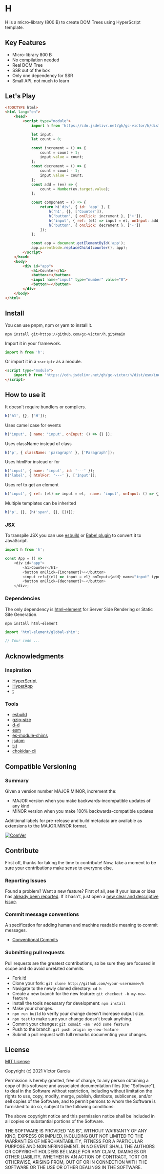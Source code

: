 # H

H is a micro-library (800 B) to create DOM Trees using HyperScript template.

## Key Features

- Micro-library 800 B
- No compilation needed
- Real DOM Tree
- SSR out of the box
- Only one dependency for SSR
- Small API, not much to learn

## Let's Play

```html
<!DOCTYPE html>
<html lang="en">
    <head>
        <script type="module">
            import h from 'https://cdn.jsdelivr.net/gh/gc-victor/h/dist/esm/index.js';

            let input;
            let count = 0;

            const increment = () => {
                count = count + 1;
                input.value = count;
            };
            const decrement = () => {
                count = count - 1;
                input.value = count;
            };
            const add = (ev) => {
                count = Number(ev.target.value);
            };

            const component = () => {
                return h('div', { id: 'app' }, [
                    h('h1', {}, ['Counter']),
                    h('button', { onClick: increment }, ['+']),
                    h('input', { ref: (el) => input = el, onInput: add, name: 'input', type: 'number', value: count }),
                    h('button', { onClick: decrement }, ['-'])
                ]);
            };

            const app = document.getElementById('app');
            app.parentNode.replaceChild(counter(), app);
        </script>
    </head>
    <body>
        <div id="app">
            <h1>Counter</h1>
            <button>+</button>
            <input name="input" type="number" value="0">
            <button>-</button>
        </div>
    </body>
</html>
```

## Install

You can use pnpm, npm or yarn to install it.

```console
npm install git+https://github.com/gc-victor/h.git#main
```

Import it in your framework.

```js
import h from 'h';
```

Or import it in a `<script>` as a module.

```html
<script type="module">
    import h from 'https://cdn.jsdelivr.net/gh/gc-victor/h/dist/esm/index.js';
</script>
```

## How to use it

It doesn't require bundlers or compilers.

```javascript
h('h1', {}, ['H']);
```

Uses camel case for events

```javascript
h('input', { name: 'input', onInput: () => {} });
```

Uses className instead of class 

```javascript
h('p', { className: 'paragraph' }, ['Paragraph']);
```

Uses htmlFor instead or for

```javascript
h('input', { name: 'input', id: '---' });
h('label', { htmlFor: '---' }, ['Input']);
```

Uses ref to get an element

```javascript
h('input', { ref: (el) => input = el,  name: 'input', onInput: () => {} });
```

Multiple templates can be inherited

```javascript
h('p', {}, [h('span', {}, [])]);
```

### JSX

To transpile JSX you can use [esbuild](https://esbuild.github.io/content-types/#using-jsx-without-react) or [Babel plugin](https://babeljs.io/docs/en/babel-plugin-transform-react-jsx) to convert it to JavaScript.

```javascript
import h from 'h';

const App = () =>
    <div id="app">
        <h1>Counter</h1>
        <button onClick={increment}>+</button>
        <input ref={(el) => input = el} onInput={add} name="input" type="number" value={count} />
        <button onClick={decrement}>-</button>
    </div>;
```

### Dependencies

The only dependency is [html-element](https://github.com/1N50MN14/html-element) for Server Side Rendering or Static Site Generation.

```console
npm install html-element
```

```javascript
import 'html-element/global-shim';

// Your code ...
```

## Acknowledgments

### Inspiration

-   [HyperScript](https://github.com/hyperhype/hyperscript)
-   [HyperApp](https://github.com/jorgebucaran/hyperapp)
-   [t](https://github.com/gc-victor/t)

### Tools

-   [esbuild](https://esbuild.github.io/)
-   [gzip-size](https://esbuild.github.io/)
-   [d-d](https://github.com/gc-victor/d-d)
-   [esm](https://github.com/standard-things/esm)
-   [es-module-shims](https://github.com/guybedford/es-module-shims)
-   [jsdom](https://github.com/jsdom/jsdom)
-   [t-t](https://github.com/gc-victor/t-t)
-   [chokidar-cli](https://github.com/kimmobrunfeldt/chokidar-cli)

## Compatible Versioning

### Summary

Given a version number MAJOR.MINOR, increment the:

- MAJOR version when you make backwards-incompatible updates of any kind
- MINOR version when you make 100% backwards-compatible updates

Additional labels for pre-release and build metadata are available as extensions to the MAJOR.MINOR format.

[![ComVer](https://img.shields.io/badge/ComVer-compliant-brightgreen.svg)](https://github.com/staltz/comver)

## Contribute

First off, thanks for taking the time to contribute!
Now, take a moment to be sure your contributions make sense to everyone else.

### Reporting Issues

Found a problem? Want a new feature? First of all, see if your issue or idea has [already been reported](../../issues).
If it hasn't, just open a [new clear and descriptive issue](../../issues/new).

### Commit message conventions

A specification for adding human and machine readable meaning to commit messages.

- [Conventional Commits](https://www.conventionalcommits.org/en/v1.0.0/)

### Submitting pull requests

Pull requests are the greatest contributions, so be sure they are focused in scope and do avoid unrelated commits.

-   Fork it!
-   Clone your fork: `git clone http://github.com/<your-username>/h`
-   Navigate to the newly cloned directory: `cd h`
-   Create a new branch for the new feature: `git checkout -b my-new-feature`
-   Install the tools necessary for development: `npm install`
-   Make your changes.
-   `npm run build` to verify your change doesn't increase output size.
-   `npm test` to make sure your change doesn't break anything.
-   Commit your changes: `git commit -am 'Add some feature'`
-   Push to the branch: `git push origin my-new-feature`
-   Submit a pull request with full remarks documenting your changes.

## License

[MIT License](https://github.com/gc-victor/h/blob/master/LICENSE)

Copyright (c) 2021 Víctor García

Permission is hereby granted, free of charge, to any person obtaining a copy
of this software and associated documentation files (the "Software"), to deal
in the Software without restriction, including without limitation the rights
to use, copy, modify, merge, publish, distribute, sublicense, and/or sell
copies of the Software, and to permit persons to whom the Software is
furnished to do so, subject to the following conditions:

The above copyright notice and this permission notice shall be included in all
copies or substantial portions of the Software.

THE SOFTWARE IS PROVIDED "AS IS", WITHOUT WARRANTY OF ANY KIND, EXPRESS OR
IMPLIED, INCLUDING BUT NOT LIMITED TO THE WARRANTIES OF MERCHANTABILITY,
FITNESS FOR A PARTICULAR PURPOSE AND NONINFRINGEMENT. IN NO EVENT SHALL THE
AUTHORS OR COPYRIGHT HOLDERS BE LIABLE FOR ANY CLAIM, DAMAGES OR OTHER
LIABILITY, WHETHER IN AN ACTION OF CONTRACT, TORT OR OTHERWISE, ARISING FROM,
OUT OF OR IN CONNECTION WITH THE SOFTWARE OR THE USE OR OTHER DEALINGS IN THE
SOFTWARE.
